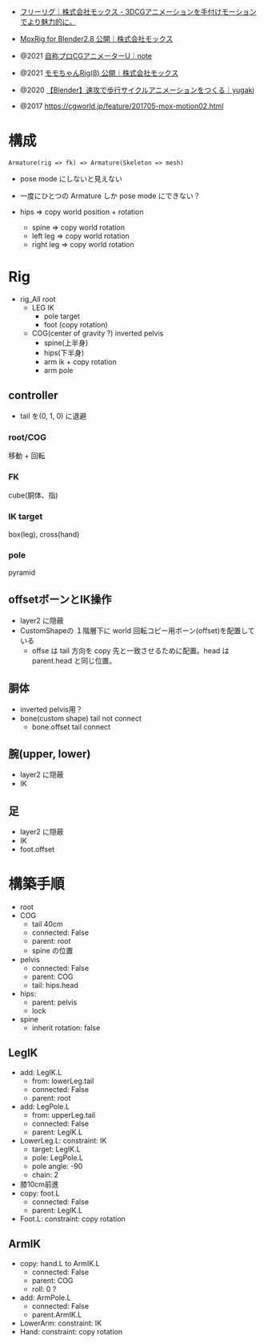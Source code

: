 - [フリーリグ｜株式会社モックス - 3DCGアニメーションを手付けモーションでより魅力的に。](https://mox-motion.com/freerig/)

- [MoxRig for Blender2.8 公開｜株式会社モックス](https://mox-motion.com/blog/moxrig-for-blender280/)

- @2021 [自称プロCGアニメーターU｜note](https://note.com/u_tube/)
- @2021 [モモちゃんRig(β) 公開｜株式会社モックス](https://mox-motion.com/blog/momo_rig_information/)
- @2020 [【Blender】速攻で歩行サイクルアニメーションをつくる｜yugaki](https://note.com/info_/n/ndccf33cd8975)
- @2017 https://cgworld.jp/feature/201705-mox-motion02.html

# 構成
`Armature(rig => fk) => Armature(Skeleton => mesh)`
- pose mode にしないと見えない
- 一度にひとつの Armature しか pose mode にできない？

- hips => copy world position + rotation
	- spine => copy world rotation
	- left leg => copy world rotation
	- right leg => copy world rotation

# Rig
- rig_All root
	- LEG IK
		- pole target
		- foot (copy rotation)
	- COG(center of gravity ?) inverted pelvis
		- spine(上半身)
		- hips(下半身)
		- arm ik + copy rotation
		- arm pole

## controller
- tail を(0, 1, 0) に退避
### root/COG
移動 + 回転
### FK
cube(胴体、指)
### IK target
box(leg), cross(hand)
### pole
pyramid

## offsetボーンとIK操作
- layer2 に隠蔽
- CustomShapeの １階層下に world 回転コピー用ボーン(offset)を配置している
	- offse は tail 方向を copy 先と一致させるために配置。head は parent.head と同じ位置。

## 胴体
- inverted pelvis用？
- bone(custom shape) tail not connect
	- bone.offset tail connect

## 腕(upper, lower)
- layer2 に隠蔽
- IK

## 足
- layer2 に隠蔽
- IK
- foot.offset

# 構築手順
- root
- COG
	- tail 40cm
	- connected: False
	- parent: root
	- spine の位置
- pelvis
	- connected: False
	- parent: COG
	- tail: hips.head
- hips:
	- parent: pelvis
	- lock
- spine
	- inherit rotation: false

## LegIK
- add: LegIK.L
	- from: lowerLeg.tail
	- connected: False
	- parent: root
- add: LegPole.L 
	- from: upperLeg.tail
	- connected: False
	- parent: LegIK.L
- LowerLeg.L: constraint: IK
	- target: LegIK.L
	- pole: LegPole.L
	- pole angle: -90
	- chain: 2
- 膝10cm前進
- copy: foot.L
	- connected: False
	- parent: LegIK.L
- Foot.L: constraint: copy rotation

## ArmIK
- copy: hand.L to ArmIK.L
	- connected: False
	- parent: COG
	- roll: 0 ?
- add: ArmPole.L 
	- connected: False
	- parent.ArmIK.L
- LowerArm: constraint: IK 
- Hand: constraint: copy rotation 

